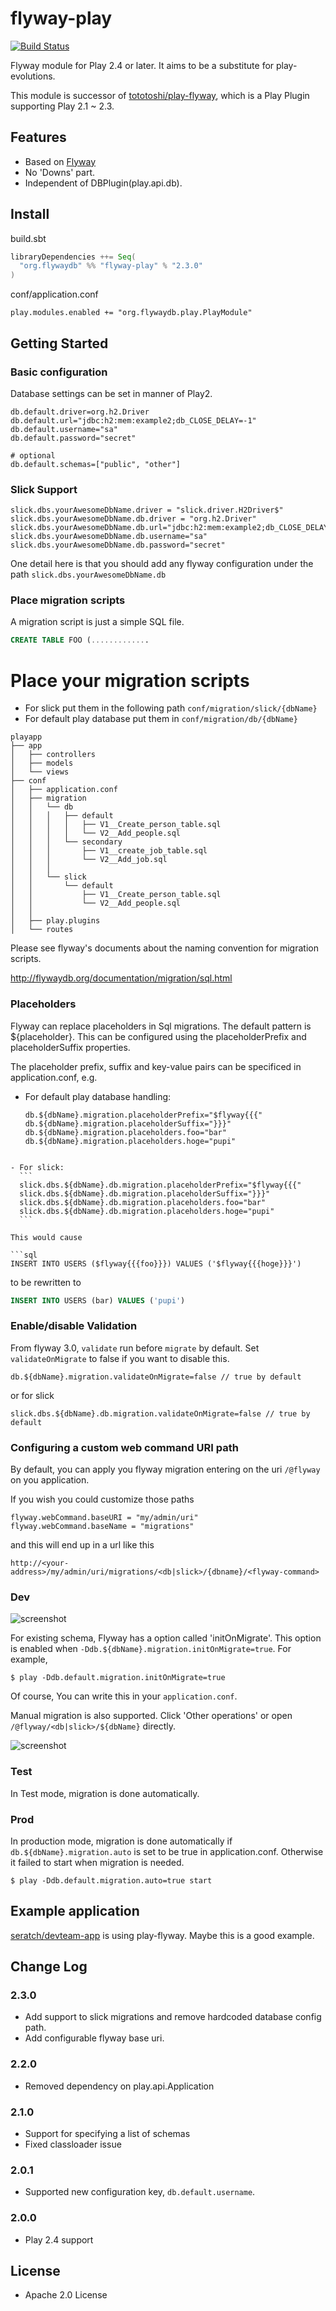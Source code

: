 # flyway-play

[![Build Status](https://travis-ci.org/flyway/flyway-play.svg?branch=master)](https://travis-ci.org/flyway/flyway-play)

Flyway module for Play 2.4 or later. It aims to be a substitute for play-evolutions.

This module is successor of [tototoshi/play-flyway](https://github.com/tototoshi/play-flyway), which is a Play Plugin supporting Play 2.1 ~ 2.3.

## <a class="anchor" name="features"></a>Features

 - Based on [Flyway](http://flywaydb.org/)
 - No 'Downs' part.
 - Independent of DBPlugin(play.api.db).

## <a class="anchor" name="install"></a>Install

build.sbt

```scala
libraryDependencies ++= Seq(
  "org.flywaydb" %% "flyway-play" % "2.3.0"
)
```

conf/application.conf

```
play.modules.enabled += "org.flywaydb.play.PlayModule"
```


## <a class="anchor" name="getting-started"></a>Getting Started

### Basic configuration

Database settings can be set in manner of Play2.

```
db.default.driver=org.h2.Driver
db.default.url="jdbc:h2:mem:example2;db_CLOSE_DELAY=-1"
db.default.username="sa"
db.default.password="secret"

# optional
db.default.schemas=["public", "other"]
```

### Slick Support

```
slick.dbs.yourAwesomeDbName.driver = "slick.driver.H2Driver$"
slick.dbs.yourAwesomeDbName.db.driver = "org.h2.Driver"
slick.dbs.yourAwesomeDbName.db.url="jdbc:h2:mem:example2;db_CLOSE_DELAY=-1"
slick.dbs.yourAwesomeDbName.db.username="sa"
slick.dbs.yourAwesomeDbName.db.password="secret"
```

One detail here is that you should add any flyway configuration under the path `slick.dbs.yourAwesomeDbName.db` 


### Place migration scripts

A migration script is just a simple SQL file.

```sql
CREATE TABLE FOO (.............


```

# Place your migration scripts 
 
 - For slick put them in the following path `conf/migration/slick/{dbName}`
 - For default play database put them in `conf/migration/db/{dbName}`


```
playapp
├── app
│   ├── controllers
│   ├── models
│   └── views
├── conf
│   ├── application.conf
│   ├── migration
│   │   └── db
│   │   │   ├── default
│   │   │   │   ├── V1__Create_person_table.sql
│   │   │   │   └── V2__Add_people.sql
│   │   │   └── secondary
│   │   │       ├── V1__create_job_table.sql
│   │   │       └── V2__Add_job.sql
│   │   │    
│   │   └── slick    
│   │       └── default
│   │           ├── V1__Create_person_table.sql
│   │           └── V2__Add_people.sql
│   │    
│   ├── play.plugins
│   └── routes
```


Please see flyway's documents about the naming convention for migration scripts.

http://flywaydb.org/documentation/migration/sql.html

### Placeholders

Flyway can replace placeholders in Sql migrations.
The default pattern is ${placeholder}.
This can be configured using the placeholderPrefix and placeholderSuffix properties.

The placeholder prefix, suffix and key-value pairs can be specificed in application.conf, e.g.

  - For default play database handling: 
    ```
    db.${dbName}.migration.placeholderPrefix="$flyway{{{"
    db.${dbName}.migration.placeholderSuffix="}}}"
    db.${dbName}.migration.placeholders.foo="bar"
    db.${dbName}.migration.placeholders.hoge="pupi"
  ```

  - For slick:
    ```
    slick.dbs.${dbName}.db.migration.placeholderPrefix="$flyway{{{"
    slick.dbs.${dbName}.db.migration.placeholderSuffix="}}}"
    slick.dbs.${dbName}.db.migration.placeholders.foo="bar"
    slick.dbs.${dbName}.db.migration.placeholders.hoge="pupi"
    ```

This would cause

```sql
INSERT INTO USERS ($flyway{{{foo}}}) VALUES ('$flyway{{{hoge}}}')
```

to be rewritten to

```sql
INSERT INTO USERS (bar) VALUES ('pupi')
```

### Enable/disable Validation

From flyway 3.0, `validate` run before `migrate` by default.
Set `validateOnMigrate` to false if you want to disable this.

```
db.${dbName}.migration.validateOnMigrate=false // true by default
```

or for slick

```
slick.dbs.${dbName}.db.migration.validateOnMigrate=false // true by default
```

### Configuring a custom web command URI path
By default, you can apply you flyway migration entering on the uri `/@flyway` on you application.

If you wish you could customize those paths
```
flyway.webCommand.baseURI = "my/admin/uri"
flyway.webCommand.baseName = "migrations"
```

and this will end up in a url like this

`http://<your-address>/my/admin/uri/migrations/<db|slick>/{dbname}/<flyway-command>`


### Dev

![screenshot](screenshot1.png)


For existing schema, Flyway has a option called 'initOnMigrate'. This option is enabled when `-Ddb.${dbName}.migration.initOnMigrate=true`.
For example,
```
$ play -Ddb.default.migration.initOnMigrate=true
```

Of course, You can write this in your `application.conf`.


Manual migration is also supported. Click 'Other operations' or open `/@flyway/<db|slick>/${dbName}` directly.

![screenshot](screenshot2.png)


### Test

In Test mode, migration is done automatically.


### Prod

In production mode, migration is done automatically if `db.${dbName}.migration.auto` is set to be true in application.conf.
Otherwise it failed to start when migration is needed.

```
$ play -Ddb.default.migration.auto=true start
```

## <a class="anchor" name="example"></a>Example application

[seratch/devteam-app](https://github.com/seratch/devteam-app "seratch/devteam-app") is using play-flyway. Maybe this is a good example.

## <a class="anchor" name="changelog"></a>Change Log

### 2.3.0

 - Add support to slick migrations and remove hardcoded database config path.
 - Add configurable flyway base uri.

### 2.2.0

 - Removed dependency on play.api.Application

### 2.1.0

 - Support for specifying a list of schemas
 - Fixed classloader issue

### 2.0.1

 - Supported new configuration key, `db.default.username`.

### 2.0.0

 - Play 2.4 support

## <a class="anchor" name="license"></a>License

- Apache 2.0 License
